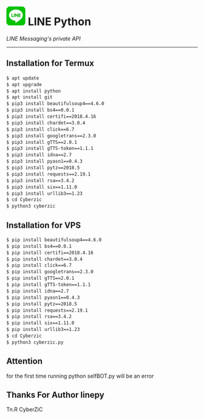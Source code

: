 # ![logo](LINE-sm.png) LINE Python

*LINE Messaging's private API*

----

## Installation for Termux

```sh
$ apt update
$ apt upgrade
$ apt install python
$ apt install git
$ pip3 install beautifulsoup4==4.6.0
$ pip3 install bs4==0.0.1
$ pip3 install certifi==2018.4.16
$ pip3 install chardet==3.0.4
$ pip3 install click==6.7
$ pip3 install googletrans==2.3.0
$ pip3 install gTTS==2.0.1
$ pip3 install gTTS-token==1.1.1
$ pip3 install idna==2.7
$ pip3 install pyasn1==0.4.3
$ pip3 install pytz==2018.5
$ pip3 install requests==2.19.1
$ pip3 install rsa==3.4.2
$ pip3 install six==1.11.0
$ pip3 install urllib3==1.23
$ cd Cyberzic
$ python3 cyberzic
```

## Installation for VPS

```sh
$ pip install beautifulsoup4==4.6.0
$ pip install bs4==0.0.1
$ pip install certifi==2018.4.16
$ pip install chardet==3.0.4
$ pip install click==6.7
$ pip install googletrans==2.3.0
$ pip install gTTS==2.0.1
$ pip install gTTS-token==1.1.1
$ pip install idna==2.7
$ pip install pyasn1==0.4.3
$ pip install pytz==2018.5
$ pip install requests==2.19.1
$ pip install rsa==3.4.2
$ pip install six==1.11.0
$ pip install urllib3==1.23
$ cd Cyberzic
$ python3 cyberzic.py
```
## Attention

for the first time running python selfBOT.py will be an error

## Thanks For Author linepy
Tn.R CyberZiC
